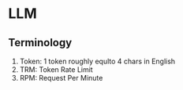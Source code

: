 # LLM

## Terminology
1. Token: 1 token roughly equlto 4 chars in English
2. TRM: Token Rate Limit
3. RPM: Request Per Minute

